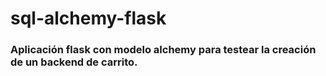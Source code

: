 # sql-alchemy-flask

### Aplicación flask con modelo alchemy para testear la creación de un backend de carrito.
